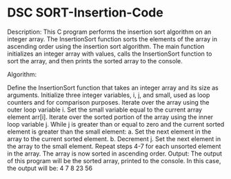 # DSC SORT-Insertion-Code

Description:
This C program performs the insertion sort algorithm on an integer array. The InsertionSort function sorts the elements of the array in ascending order using the insertion sort algorithm. The main function initializes an integer array with values, calls the InsertionSort function to sort the array, and then prints the sorted array to the console.

Algorithm:

Define the InsertionSort function that takes an integer array and its size as arguments.
Initialize three integer variables, i, j, and small, used as loop counters and for comparison purposes.
Iterate over the array using the outer loop variable i.
Set the small variable equal to the current array element arr[i].
Iterate over the sorted portion of the array using the inner loop variable j.
While j is greater than or equal to zero and the current sorted element is greater than the small element:
a. Set the next element in the array to the current sorted element.
b. Decrement j.
Set the next element in the array to the small element.
Repeat steps 4-7 for each unsorted element in the array.
The array is now sorted in ascending order.
Output:
The output of this program will be the sorted array, printed to the console. In this case, the output will be:
4 7 8 23 56
